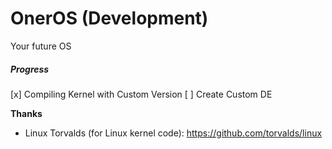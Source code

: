 # OnerOS (Development)
Your future OS

##### Progress
[x] Compiling Kernel with Custom Version
[ ] Create Custom DE


**Thanks**
- Linux Torvalds (for Linux kernel code): https://github.com/torvalds/linux
